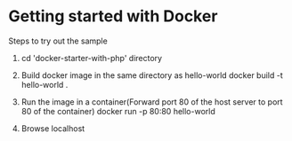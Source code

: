 # Getting started with Docker

Steps to try out the sample

1) cd 'docker-starter-with-php' directory

2) Build docker image in the same directory as hello-world
   docker build -t hello-world .  
   
3) Run the image in a container(Forward port 80 of the host server to port 80 of the container) 
   docker run -p 80:80 hello-world
   
4) Browse localhost
